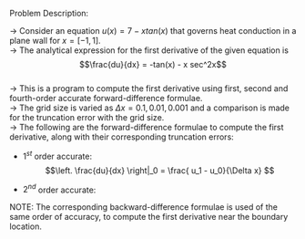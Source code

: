 Problem Description:  

-> Consider an equation $u(x) = 7 - xtan(x)$ that governs heat conduction in a plane wall for $x=[-1,1]$.  
-> The analytical expression for the first derivative of the given equation is  
$$\frac{du}{dx} = -tan(x) - x sec^2x$$  
-> This is a program to compute the first derivative using first, second and fourth-order accurate forward-difference formulae.  
-> The grid size is varied as $\Delta x = 0.1, 0.01, 0.001$ and a comparison is made for the truncation error with the grid size.  
-> The following are the forward-difference formulae to compute the first derivative, along with their corresponding truncation errors:  

- $1^{st}$ order accurate:  
$$\left. \frac{du}{dx} \right|_0 = \frac{ u_1 - u_0}{\Delta x} $$

- $2^{nd}$ order accurate:  

NOTE: The corresponding backward-difference formulae is used of the same order of accuracy, to compute the first derivative near the boundary location.  
